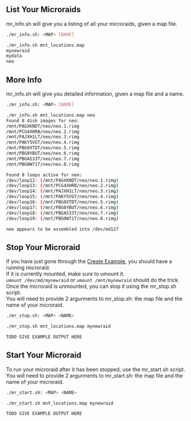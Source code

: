 ## List Your Microraids
mr_info.sh will give you a listing of all your microraids, given a map file.
```bash
./mr_info.sh: <MAP> [NAME]

./mr_info.sh mnt_locations.map
mynewraid
mydata
neo
```

## More Info
mr_info.sh will give you detailed information, given a map file and a name.
```bash
./mr_info.sh: <MAP> [NAME]

./mr_info.sh mnt_locations.map neo
Found 8 disk images for neo:
/mnt/PAGXKNDT/neo/neo.1.rimg
/mnt/PCG4XHRB/neo/neo.2.rimg
/mnt/PAJXH1LT/neo/neo.3.rimg
/mnt/PAKY5VGT/neo/neo.4.rimg
/mnt/PBG0XTDT/neo/neo.5.rimg
/mnt/PBG0YBUT/neo/neo.6.rimg
/mnt/PBGAS33T/neo/neo.7.rimg
/mnt/PBG0W71T/neo/neo.8.rimg

Found 8 loops active for neo:
/dev/loop12: (/mnt/PAGXKNDT/neo/neo.1.rimg)
/dev/loop13: (/mnt/PCG4XHRB/neo/neo.2.rimg)
/dev/loop14: (/mnt/PAJXH1LT/neo/neo.3.rimg)
/dev/loop15: (/mnt/PAKY5VGT/neo/neo.4.rimg)
/dev/loop16: (/mnt/PBG0XTDT/neo/neo.5.rimg)
/dev/loop17: (/mnt/PBG0YBUT/neo/neo.6.rimg)
/dev/loop18: (/mnt/PBGAS33T/neo/neo.7.rimg)
/dev/loop19: (/mnt/PBG0W71T/neo/neo.8.rimg)

neo appears to be assembled into /dev/md127
```

## Stop Your Microraid
If you have just gone through the [Create Example](https://github.com/Fullaxx/microraids/blob/master/CREATE_EXAMPLE.md), you should have a running microraid. \
If it is currently mounted, make sure to umount it. \
`umount /dev/md/mynewraid` or `umount /mnt/mynewraid` should do the trick. \
Once the microraid is unmounted, you can stop it using the mr_stop.sh script. \
You will need to provide 2 argurments to mr_stop.sh: the map file and the name of your microraid.
```bash
./mr_stop.sh: <MAP> <NAME>

./mr_stop.sh mnt_locations.map mynewraid

TODO GIVE EXAMPLE OUTPUT HERE
```

## Start Your Microraid
To run your microraid after it has been stopped, use the mr_start.sh script. \
You will need to provide 2 argurments to mr_start.sh: the map file and the name of your microraid.
```bash
./mr_start.sh: <MAP> <NAME>

./mr_start.sh mnt_locations.map mynewraid

TODO GIVE EXAMPLE OUTPUT HERE
```
